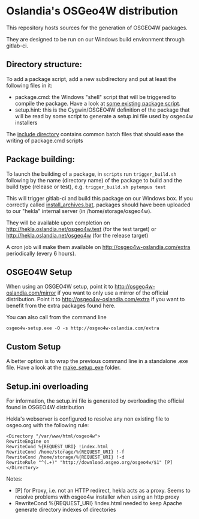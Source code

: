 Oslandia's OSGeo4W distribution
===============================

This repository hosts sources for the generation of OSGEO4W packages.

They are designed to be run on our Windows build environment through gitlab-ci.

Directory structure:
--------------------

To add a package script, add a new subdirectory and put at least the following files in it:
- package.cmd: the Windows "shell" script that will be triggered to compile the package. Have a look at [some existing package script](packages/protobuf/package.cmd).
- setup.hint: this is the Cygwin/OSGEO4W definition of the package that will be read by some script to generate a setup.ini file used by osgeo4w installers

The [include directory](packages/__inc__) contains common batch files that should ease the writing of package.cmd scripts

Package building:
-----------------

To launch the building of a package, in `scripts` run `trigger_build.sh` following by the name (directory name) of the package to build and the build type (release or test), e.g. `trigger_build.sh pytempus test`

This will trigger gitlab-ci and build this package on our Windows box. If you correctly called [install_archives.bat](packages/__inc__/install_archives.bat), packages should have been uploaded to our "hekla" internal server (in /home/storage/osgeo4w).

They will be available upon completion on http://hekla.oslandia.net/osgeo4w.test (for the test target) or http://hekla.oslandia.net/osgeo4w (for the release target)

A cron job will make them available on http://osgeo4w-oslandia.com/extra periodically (every 6 hours).

OSGEO4W Setup
-------------

When using an OSGEO4W setup, point it to http://osgeo4w-oslandia.com/mirror if you want to only use a mirror of the official distribution. Point it to
http://osgeo4w-oslandia.com/extra if you want to benefit from the extra packages found here.

You can also call from the command line
```
osgeo4w-setup.exe -O -s http://osgeo4w-oslandia.com/extra
```

Custom Setup
------------

A better option is to wrap the previous command line in a standalone .exe file. Have a look at the [make_setup_exe](make_setup_exe/) folder.

Setup.ini overloading
---------------------

For information, the setup.ini file is generated by overloading the official found in OSGEO4W distribution

Hekla's webserver is configured to resolve any non existing file to osgeo.org with the following rule:

```
<Directory "/var/www/html/osgeo4w">
RewriteEngine on
RewriteCond %{REQUEST_URI} !index.html
RewriteCond /home/storage/%{REQUEST_URI} !-f
RewriteCond /home/storage/%{REQUEST_URI} !-d
RewriteRule "^(.+)" "http://download.osgeo.org/osgeo4w/$1" [P]
</Directory>
```

Notes:
* [P] for Proxy, i.e. not an HTTP redirect, hekla acts as a proxy. Seems to resolve problems with osgeo4w installer when using an http proxy
* RewriteCond %{REQUEST_URI} !index.html needed to keep Apache generate directory indexes of directories

